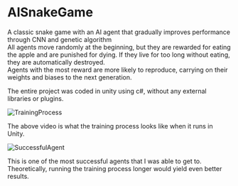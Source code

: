 # AISnakeGame
A classic snake game with an AI agent that gradually improves performance through CNN and genetic algorithm  
All agents move randomly at the beginning, but they are rewarded for eating the apple and are punished for dying. If they live for too long without eating, they are automatically destroyed.  
Agents with the most reward are more likely to reproduce, carrying on their weights and biases to the next generation.  

The entire project was coded in unity using c#, without any external libraries or plugins.

![TrainingProcess](https://github.com/Jaeyoung0209/AISnakeGame/assets/112497692/bb62af41-ec43-4f91-8ccd-258ddc3caa28)

The above video is what the training process looks like when it runs in Unity.  

![SuccessfulAgent](https://github.com/Jaeyoung0209/AISnakeGame/assets/112497692/5c3c768d-926e-4632-b859-567a0bd43a45)

This is one of the most successful agents that I was able to get to. Theoretically, running the training process longer would yield even better results.
